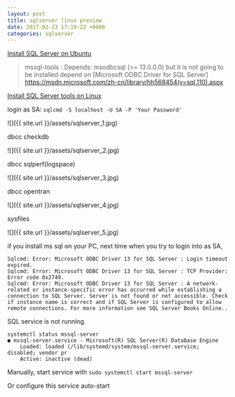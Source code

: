 ```yaml
---
layout: post
title: sqlserver linux preview
date: 2017-02-23 17:19:22 +0800
categories: sqlserver
---
```

[Install SQL Server on Ubuntu](https://docs.microsoft.com/zh-cn/sql/linux/sql-server-linux-setup-ubuntu)

> mssql-tools : Depends: msodbcsql (>= 13.0.0.0) but it is not going to be installed
depend on [Microsoft ODBC Driver for SQL Server] https://msdn.microsoft.com/zh-cn/library/hh568454(v=sql.110).aspx

[Install SQL Server tools on Linux](https://docs.microsoft.com/zh-cn/sql/linux/sql-server-linux-setup-tools#ubuntu)

login as SA: `sqlcmd -S localhost -U SA -P 'Your Password'`

![]({{ site.url }}/assets/sqlserver_1.jpg)

dbcc checkdb

![]({{ site.url }}/assets/sqlserver_2.jpg)

dbcc sqlperf(logspace)

![]({{ site.url }}/assets/sqlserver_3.jpg)

dbcc opentran

![]({{ site.url }}/assets/sqlserver_4.jpg)

sysfiles

![]({{ site.url }}/assets/sqlserver_5.jpg)

if you install ms sql on your PC, next time when you try to login into as SA,
```
Sqlcmd: Error: Microsoft ODBC Driver 13 for SQL Server : Login timeout expired.
Sqlcmd: Error: Microsoft ODBC Driver 13 for SQL Server : TCP Provider: Error code 0x2749.
Sqlcmd: Error: Microsoft ODBC Driver 13 for SQL Server : A network-related or instance-specific error has occurred while establishing a connection to SQL Server. Server is not found or not accessible. Check if instance name is correct and if SQL Server is configured to allow remote connections. For more information see SQL Server Books Online..
```
SQL service is not running.
```
systemctl status mssql-server
● mssql-server.service - Microsoft(R) SQL Server(R) Database Engine
    Loaded: loaded (/lib/systemd/system/mssql-server.service; disabled; vendor pr
    Active: inactive (dead)
```
Manually, start service with `sudo systemctl start mssql-server`

Or configure this service auto-start
